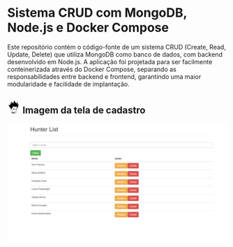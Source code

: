 # Sistema CRUD com MongoDB, Node.js e Docker Compose


Este repositório contém o código-fonte de um sistema CRUD (Create, Read, Update, Delete) que utiliza MongoDB como banco de dados, com backend desenvolvido em Node.js.
A aplicação foi projetada para ser facilmente conteinerizada através do Docker Compose, separando as responsabilidades entre backend e frontend, garantindo uma maior modularidade e facilidade de implantação.


## <img src="./img/gon.jpg" alt="imagem hxh - cadastro lista" width="30"> Imagem da tela de cadastro


 
![imagem hxh - cadastro lista](./img/tela-cadastro.png)
